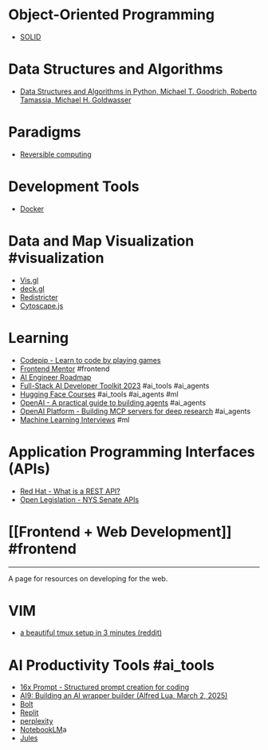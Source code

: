 # Object-Oriented Programming
- [SOLID](https://en.wikipedia.org/wiki/SOLID)
# Data Structures and Algorithms
-  [Data Structures and Algorithms in Python, Michael T. Goodrich, Roberto Tamassia, Michael H. Goldwasser](https://www.amazon.com/Structures-Algorithms-Python-Michael-Goodrich/dp/1118290275?crid=13BFQQ3FEFXD&dib=eyJ2IjoiMSJ9._UdVpJr7si40HZXfQEzu1plkpG9OPlnapQgkrJE-SKF03kfy6YBqafgopj-SqtZak7DwKRrrrKLAABiutOP22Qn49lFDhwLpUEcLdqYJPTxPe1mADUvxOPmLhGQQlURjSjnHjzczcNOeqisV2MK4dhG1dqa2Lq2Ko7i4IU87hWdWX5biPhnUik0345dziTEGNr2w51H0cHerMbbvF7bWioZqNdkGkGqLjKSwPbxXgao.r47254XPZmRQ-QbRJwbuWHxCpdgiEwWHA6MrbdOuyd4&dib_tag=se&keywords=dsa+python&qid=1749697309&sprefix=dsa+pytho%2Caps%2C108&sr=8-2)
# Paradigms
- [Reversible computing](https://en.wikipedia.org/wiki/Reversible_computing)
# Development Tools
- [Docker](https://www.docker.com/)
# Data and Map Visualization #visualization 
- [Vis.gl](https://github.com/visgl)
- [deck.gl](https://deck.gl/)
- [Redistricter](https://redistricter.com/)
- [Cytoscape.js](https://js.cytoscape.org/)
# Learning
- [Codepip - Learn to code by playing games](https://codepip.com/)
- [Frontend Mentor](https://www.frontendmentor.io/) #frontend
- [AI Engineer Roadmap](https://roadmap.sh/ai-engineer)
- [Full-Stack AI Developer Toolkit 2023](https://lilyeffect.notion.site/Full-Stack-AI-Developer-Toolkit-2023-0f93f02aaf6e4dafbdc740a86d8d696d) #ai_tools #ai_agents
- [Hugging Face Courses](https://huggingface.co/learn) #ai_tools #ai_agents #ml
- [OpenAI - A practical guide to building agents](https://cdn.openai.com/business-guides-and-resources/a-practical-guide-to-building-agents.pdf) #ai_agents 
- [OpenAI Platform - Building MCP servers for deep research](https://platform.openai.com/docs/mcp) #ai_agents 
- [Machine Learning Interviews](https://huyenchip.com/machine-learning-systems-design/toc.html) #ml

# Application Programming Interfaces (APIs)
- [Red Hat - What is a REST API?](https://www.redhat.com/en/topics/api/what-is-a-rest-api)
- [Open Legislation - NYS Senate APIs](https://legislation.nysenate.gov/static/docs/html/index.html)

# [[Frontend + Web Development]] #frontend 
---
A page for resources on developing for the web.

# VIM
- [a beautiful tmux setup in 3 minutes (reddit)](https://www.reddit.com/r/vim/comments/10in7wl/a_beautiful_tmux_setup_in_3_minutes/)

# AI Productivity Tools #ai_tools
- [16x Prompt - Structured prompt creation for coding](https://prompt.16x.engineer/) 
- [AI9: Building an AI wrapper builder (Alfred Lua, March 2, 2025)](https://letters.alfredlua.com/p/ai9-building-an-ai-wrapper-builder)
- [Bolt](https://bolt.new/)
- [Replit](https://replit.com/)
- [perplexity](https://www.perplexity.ai/)
- [NotebookLM](https://notebooklm.google.com/)a
- [Jules](https://jules.google)